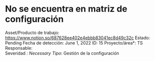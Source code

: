 # No se encuentra en matriz de configuración

Asset/Producto de trabajo: https://www.notion.so/687628ee402e4ebbb83041ec8d49c32c 
Estado: Pending
Fecha de detección: June 1, 2022
ID: 15
Proyecto/área*: TS
Responsable:   
Severidad *: Necessary
Tipo*: Gestión de la configuración